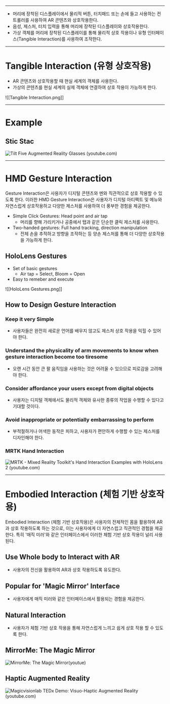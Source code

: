 
---
- 머리에 장착된 디스플레이에서 물리적 버튼, 터치패드 또는 손에 들고 사용하는 컨트롤러를 사용하여 AR 콘텐츠와 상호작용한다.
- 음성, 제스처, 터치 입력을 통해 머리에 장착된 디스플레이와 상호작용한다.
- 가상 객체를 머리에 장착된 디스플레이를 통해 물리적 상호 작용이나 유형 인터페이스(Tangible Interaction)를 사용하여 조작한다.

---
# Tangible Interaction (유형 상호작용)
- AR 콘텐츠와 상호작용할 때 현실 세계의 객체를 사용한다.
- 가상의 콘텐츠를 현실 세계의 실제 객체에 연결하여 상호 작용이 가능하게 한다.

![[Tangible Interaction.png]]

---
# Example
## Stic Stac
![Tilt Five Augmented Reality Glasses (youtube.com)](https://www.youtube.com/watch?v=XPOgLt_73cY)

---
# HMD Gesture Interaction

Gesture Interaction은 사용자가 디지털 콘텐츠와 멘와 직관적으로 상호 작용할 수 있도록 한다. 이러한 HMD Gesture Interaction은 사용자가 디지털 아티팩트 및 메뉴와 자연스럽게 상호작용하고 다양한 제스처를 사용하여 더 풍부한 경험을 제공한다.

- Simple Click Gestures: Head point and air tap
	- 머리를 향해 가리키거나 공중에서 탭과 같은 단순한 클릭 제스처를 사용한다.
- Two-handed gestures: Full hand tracking, direction manipulation
	- 전체 손을 추적하고 방향을 조작하는 등 양손 제스처를 통해 더 다양한 상호작용을 가능하게 한다.

## HoloLens Gestures
- Set of basic gestures
	- Air tap = Select, Bloom = Open
- Easy to remeber and execute

![[HoloLens Gestures.png]]

## How to Design Gesture Interaction
### Keep it very Simple
- 사용자들은 완전히 새로운 언어를 배우지 않고도 제스처 상호 작용을 익힐 수 있어야 한다.
### Understand the physicality of arm movements to know when gesture interaction become too tiresome
- 오랜 시간 동안 큰 팔 움직임을 사용하는 것은 어려울 수 있으므로 피로감을 고려해야 한다.
### Consider affordance your users except from digital objects
- 사용자는 디지털 객체에서도 물리적 객체와 유사한 종류의 작업을 수행할 수 있다고 기대할 것이다.
### Avoid inappropriate or potentially embarrassing to perform
- 부적절하거나 어색한 동작은 피하고, 사용자가 편안하게 수행할 수 있는 제스처를 디자인해야 한다.

### MRTK Hand Interaction

![MRTK - Mixed Reality Toolkit's Hand Interaction Examples with HoloLens 2 (youtube.com)](https://www.youtube.com/watch?v=wogJv5v9x-s)

---
# Embodied Interaction (체험 기반 상호작용)

Embodied Interaction (체험 기반 상호작용)은 사용자의 전체적인 몸을 활용하여 AR과 상호 작용하도록 하는 것으로, 이는 사용자에게 더 자연스럽고 직관적인 경험을 제공한다. 특히 '매직 미러'와 같은 인터페이스에서 이러한 체험 기반 상호 작용이 널리 사용된다.

## Use Whole body to Interact with AR
- 사용자의 전신을 활용하여 AR과 상호 작용하도록 유도한다.
## Popular for 'Magic Mirror' Interface
- 사용자에게 매직 미러와 같은 인터페이스에서 활용되는 경험을 제공한다.
## Natural Interaction
- 사용자가 체험 기반 상호 작용을 통해 자연스럽게 느끼고 쉽게 상호 작용 할 수 있도록 한다.

## MirrorMe: The Magic Mirror

![MirrorMe: The Magic Mirror(youtue)](https://www.youtube.com/watch?v=UXIP2AoQPlU&ab_channel=e-REALbyLogosnet)

## Haptic Augmented Reality

![Magicvisionlab TEDx Demo: Visuo-Haptic Augmented Reality (youtube.com)](https://www.youtube.com/watch?v=3meAlle8kZs)